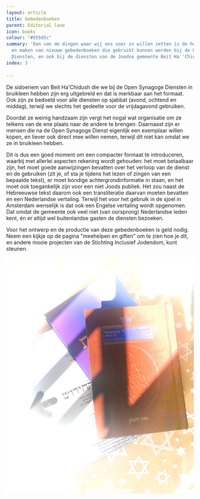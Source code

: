 ```yaml
---
layout: article
title: Gebedenboeken
parent: Editorial lane
icon: books
colour: "#555d5c"
summary: 'Een van de dingen waar wij ons voor in willen zetten is de het ontwerpen
  en maken van nieuwe gebedenboeken die gebruikt kunnen worden bij de Open Synagoge
  Diensten, en ook bij de diensten van de Joodse gemeente Beit Ha''Chidush in Amsterdam. '
index: 3

---
```

De sidoeriem van Beit Ha'Chidush die we bij de Open Synagoge Diensten in bruikleen hebben zijn erg uitgebreid en dat is merkbaar aan het formaat. Ook zijn ze bedoeld voor alle diensten op sjabbat (avond, ochtend en middag), terwijl we slechts het gedeelte voor de vrijdagavond gebruiken. 

Doordat ze weinig handzaam zijn vergt het nogal wat organisatie om ze telkens van de ene plaats naar de andere te brengen. Daarnaast zijn er mensen die na de Open Synagoge Dienst eigenlijk een exemplaar willen kopen, en liever ook direct mee willen nemen, terwijl dit niet kan omdat we ze in bruikleen hebben. 

Dit is dus een goed moment om een compacter formaat te introduceren, waarbij met allerlei aspecten rekening wordt gehouden: het moet betaalbaar zijn, het moet goede aanwijzingen bevatten over het verloop van de dienst en de gebruiken (zit je, of sta je tijdens het lezen of zingen van een bepaalde tekst), er moet bondige achtergrondinformatie in staan, en het moet ook toegankelijk zijn voor een niet Joods publiek. Het zou naast de Hebreeuwse tekst daarom ook een transliteratie daarvan moeten bevatten en een Nederlandse vertaling. Terwijl het voor het gebruik in de sjoel in Amsterdam wenselijk is dat ook een Engelse vertaling wordt opgenomen. Dat omdat de gemeente ook veel niet (van oorsprong) Nederlandse leden kent, én er altijd wel buitenlandse gasten de diensten bezoeken. 

Voor het ontwerp en de productie van deze gebedenboeken is geld nodig. Neem een kijkje op de pagina "meehelpen en giften" om te zien hoe je dit, en andere mooie projecten van de Stichting Inclusief Jodendom, kunt steunen. 

![](/media/sidoeriem.jpg)